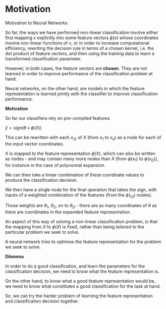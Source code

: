 # Motivation

Motivation to Neural Networks

So far, the ways we have performed non-linear classification involve either first mapping $x$ explicitly into some feature vectors $\phi(x)$ whose coordinates involve non-linear functions of $x$, or in order to increase computational efficiency, rewriting the decision rule in terms of a chosen kernel, i.e. the dot product of feature vectors, and then using the training data to learn a transformed classification parameter.

However, in both cases, the feature vectors are **chosen**. They are not learned in order to improve performance of the classification problem at hand.

Neural networks, on the other hand, are models in which the feature representation is learned jointly with the classifier to improve classification performance.

**Motivation**

So far our classifiers rely on pre-compiled features:

$\hat{y} = sign(\theta • \phi(X))$

This can be rewritten with each $x_{(i)}$ of $X$ (from $x_1$ to $x_d$) as a node for each of the input vector coordinates.

$X$ is mapped to the feature representation $\phi(X)$, which can also be written as nodes - and may contain many more nodes than $X$ (from $\phi(x_1)$ to $\phi(x_{D})$), for instance in the case of polynomial expansion.

We can then take a linear combination of these coordinate values to produce the classification decision.

We then have a single node for the final operation that takes the sign, with inputs of a weighted combination of the features (from the $\phi(_{(i)})$ nodes).

Those weights are $θ_1$, $θ_2$, on to $θ_D$ - there are as many coordinates of $θ$ as there are coordinates in the expanded feature representation.

An aspect of this way of solving a non-linear classification problem, is that the mapping from $X$ to $\phi(X)$ is fixed, rather than being tailored to the particular problem we seek to solve.

A neural network tries to optimise the feature representation for the problem we seek to solve.

**Dilemma**

In order to do a good classification, and learn the parameters for the classification decision, we need to know what the feature representation is.

On the other hand, to know what a good feature representation would be, we need to know what constitutes a good classification for the task at hand.

So, we can try the harder problem of learning the feature representation and classification decision together.
